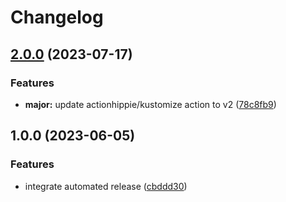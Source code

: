 # Changelog

## [2.0.0](https://github.com/kustomhippie/imagepullsecret-patcher/compare/v1.0.0...v2.0.0) (2023-07-17)


### Features

* **major:** update actionhippie/kustomize action to v2 ([78c8fb9](https://github.com/kustomhippie/imagepullsecret-patcher/commit/78c8fb912067fe2281d51d8eafe98bec93ec1040))

## 1.0.0 (2023-06-05)


### Features

* integrate automated release ([cbddd30](https://github.com/kustomhippie/imagepullsecret-patcher/commit/cbddd30ad947aa282bb108f3b2201f40984bf849))

